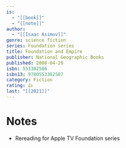 ```yaml
---
is:
  - "[[book]]"
  - "[[note]]"
author:
  - "[[Isaac Asimov]]"
genre: science fiction
series: Foundation series
title: Foundation and Empire
publisher: National Geographic Books
published: 2008-04-29
isbn: 553382586
isbn13: 9780553382587
category: Fiction
rating: 👍
last: "[[2021]]"
---
```

# Notes
- Rereading for Apple TV Foundation series
